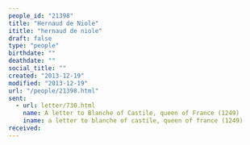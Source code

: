 ```yaml
---
people_id: "21398"
title: "Hernaud de Niole"
ititle: "hernaud de niole"
draft: false
type: "people"
birthdate: ""
deathdate: ""
social_title: ""
created: "2013-12-19"
modified: "2013-12-19"
url: "/people/21398.html"
sent:
  - url: letter/730.html
    name: A letter to Blanche of Castile, queen of France (1249)
    iname: a letter to blanche of castile, queen of france (1249)
received:
---
```

